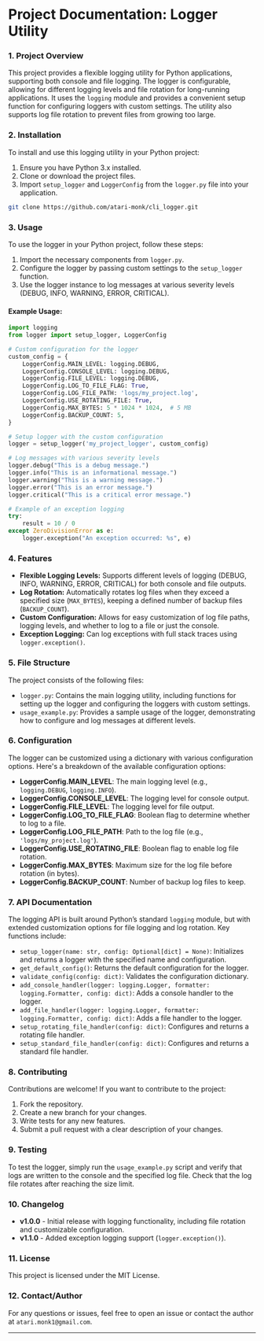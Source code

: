 # Project Documentation: Logger Utility

### 1. **Project Overview**

This project provides a flexible logging utility for Python applications, supporting both console and file logging. The logger is configurable, allowing for different logging levels and file rotation for long-running applications. It uses the `logging` module and provides a convenient setup function for configuring loggers with custom settings. The utility also supports log file rotation to prevent files from growing too large.

### 2. **Installation**

To install and use this logging utility in your Python project:

1. Ensure you have Python 3.x installed.
2. Clone or download the project files.
3. Import `setup_logger` and `LoggerConfig` from the `logger.py` file into your application.

```bash
git clone https://github.com/atari-monk/cli_logger.git
```

### 3. **Usage**

To use the logger in your Python project, follow these steps:

1. Import the necessary components from `logger.py`.
2. Configure the logger by passing custom settings to the `setup_logger` function.
3. Use the logger instance to log messages at various severity levels (DEBUG, INFO, WARNING, ERROR, CRITICAL).

#### Example Usage:

```python
import logging
from logger import setup_logger, LoggerConfig

# Custom configuration for the logger
custom_config = {
    LoggerConfig.MAIN_LEVEL: logging.DEBUG,
    LoggerConfig.CONSOLE_LEVEL: logging.DEBUG,
    LoggerConfig.FILE_LEVEL: logging.DEBUG,
    LoggerConfig.LOG_TO_FILE_FLAG: True,
    LoggerConfig.LOG_FILE_PATH: 'logs/my_project.log',
    LoggerConfig.USE_ROTATING_FILE: True,
    LoggerConfig.MAX_BYTES: 5 * 1024 * 1024,  # 5 MB
    LoggerConfig.BACKUP_COUNT: 5,
}

# Setup logger with the custom configuration
logger = setup_logger('my_project_logger', custom_config)

# Log messages with various severity levels
logger.debug("This is a debug message.")
logger.info("This is an informational message.")
logger.warning("This is a warning message.")
logger.error("This is an error message.")
logger.critical("This is a critical error message.")

# Example of an exception logging
try:
    result = 10 / 0
except ZeroDivisionError as e:
    logger.exception("An exception occurred: %s", e)
```

### 4. **Features**

-   **Flexible Logging Levels:** Supports different levels of logging (DEBUG, INFO, WARNING, ERROR, CRITICAL) for both console and file outputs.
-   **Log Rotation:** Automatically rotates log files when they exceed a specified size (`MAX_BYTES`), keeping a defined number of backup files (`BACKUP_COUNT`).
-   **Custom Configuration:** Allows for easy customization of log file paths, logging levels, and whether to log to a file or just the console.
-   **Exception Logging:** Can log exceptions with full stack traces using `logger.exception()`.

### 5. **File Structure**

The project consists of the following files:

-   `logger.py`: Contains the main logging utility, including functions for setting up the logger and configuring the loggers with custom settings.
-   `usage_example.py`: Provides a sample usage of the logger, demonstrating how to configure and log messages at different levels.

### 6. **Configuration**

The logger can be customized using a dictionary with various configuration options. Here's a breakdown of the available configuration options:

-   **LoggerConfig.MAIN_LEVEL**: The main logging level (e.g., `logging.DEBUG`, `logging.INFO`).
-   **LoggerConfig.CONSOLE_LEVEL**: The logging level for console output.
-   **LoggerConfig.FILE_LEVEL**: The logging level for file output.
-   **LoggerConfig.LOG_TO_FILE_FLAG**: Boolean flag to determine whether to log to a file.
-   **LoggerConfig.LOG_FILE_PATH**: Path to the log file (e.g., `'logs/my_project.log'`).
-   **LoggerConfig.USE_ROTATING_FILE**: Boolean flag to enable log file rotation.
-   **LoggerConfig.MAX_BYTES**: Maximum size for the log file before rotation (in bytes).
-   **LoggerConfig.BACKUP_COUNT**: Number of backup log files to keep.

### 7. **API Documentation**

The logging API is built around Python’s standard `logging` module, but with extended customization options for file logging and log rotation. Key functions include:

-   `setup_logger(name: str, config: Optional[dict] = None)`: Initializes and returns a logger with the specified name and configuration.
-   `get_default_config()`: Returns the default configuration for the logger.
-   `validate_config(config: dict)`: Validates the configuration dictionary.
-   `add_console_handler(logger: logging.Logger, formatter: logging.Formatter, config: dict)`: Adds a console handler to the logger.
-   `add_file_handler(logger: logging.Logger, formatter: logging.Formatter, config: dict)`: Adds a file handler to the logger.
-   `setup_rotating_file_handler(config: dict)`: Configures and returns a rotating file handler.
-   `setup_standard_file_handler(config: dict)`: Configures and returns a standard file handler.

### 8. **Contributing**

Contributions are welcome! If you want to contribute to the project:

1. Fork the repository.
2. Create a new branch for your changes.
3. Write tests for any new features.
4. Submit a pull request with a clear description of your changes.

### 9. **Testing**

To test the logger, simply run the `usage_example.py` script and verify that logs are written to the console and the specified log file. Check that the log file rotates after reaching the size limit.

### 10. **Changelog**

-   **v1.0.0** - Initial release with logging functionality, including file rotation and customizable configuration.
-   **v1.1.0** - Added exception logging support (`logger.exception()`).

### 11. **License**

This project is licensed under the MIT License.

### 12. **Contact/Author**

For any questions or issues, feel free to open an issue or contact the author at `atari.monk1@gmail.com`.

---

